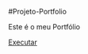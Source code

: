 #Projeto-Portfolio

Este é o meu Portfólio
 
<a href="https://nicolasgimenezz.github.io/html-css/exercicios/ex008/"> Executar </a>


